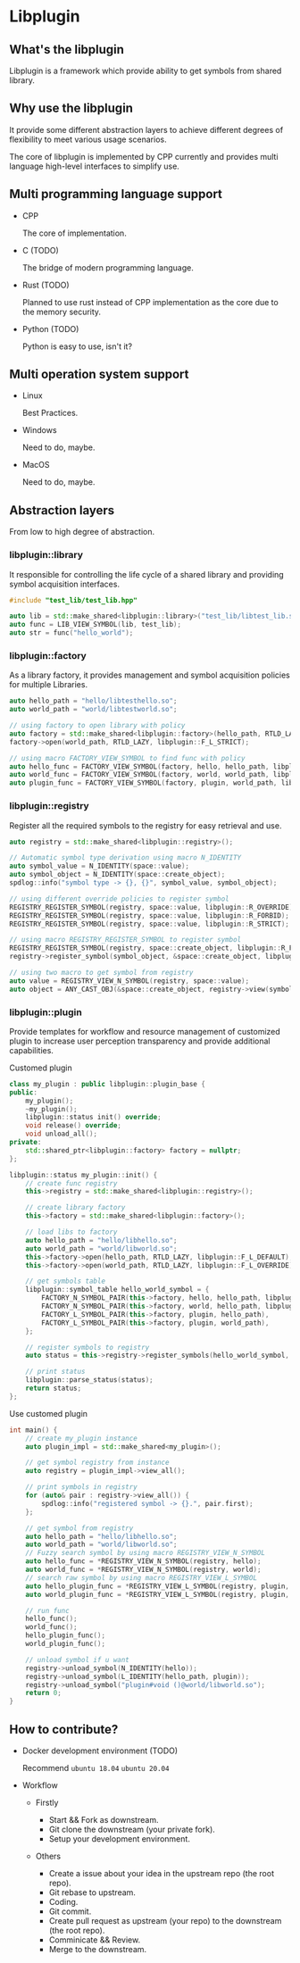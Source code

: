 # Libplugin

## What's the libplugin

Libplugin is a framework which provide ability to get symbols from shared library.

## Why use the libplugin

It provide some different abstraction layers to achieve different degrees of flexibility to meet various usage scenarios.

The core of libplugin is implemented by CPP currently and provides multi language high-level interfaces to simplify use.

## Multi programming language support

- CPP

    The core of implementation.

- C (TODO)

    The bridge of modern programming language.

- Rust (TODO)

    Planned to use rust instead of CPP implementation as the core due to the memory security.

- Python (TODO)

    Python is easy to use, isn't it?

## Multi operation system support

- Linux

    Best Practices.

- Windows

    Need to do, maybe.

- MacOS

    Need to do, maybe.

## Abstraction layers

From low to high degree of abstraction.

### libplugin::library

It responsible for controlling the life cycle of a shared library and providing symbol acquisition interfaces.

```c++
#include "test_lib/test_lib.hpp"

auto lib = std::make_shared<libplugin::library>("test_lib/libtest_lib.so", RTLD_LAZY);
auto func = LIB_VIEW_SYMBOL(lib, test_lib);
auto str = func("hello_world");
```

### libplugin::factory

As a library factory, it provides management and symbol acquisition policies for multiple Libraries.

```c++
auto hello_path = "hello/libtesthello.so";
auto world_path = "world/libtestworld.so";

// using factory to open library with policy
auto factory = std::make_shared<libplugin::factory>(hello_path, RTLD_LAZY);
factory->open(world_path, RTLD_LAZY, libplugin::F_L_STRICT);

// using macro FACTORY_VIEW_SYMBOL to find func with policy
auto hello_func = FACTORY_VIEW_SYMBOL(factory, hello, hello_path, libplugin::F_S_STRICT);
auto world_func = FACTORY_VIEW_SYMBOL(factory, world, world_path, libplugin::F_S_STRICT);
auto plugin_func = FACTORY_VIEW_SYMBOL(factory, plugin, world_path, libplugin::F_S_FUZZY);
```

### libplugin::registry

Register all the required symbols to the registry for easy retrieval and use.

```c++
auto registry = std::make_shared<libplugin::registry>();

// Automatic symbol type derivation using macro N_IDENTITY
auto symbol_value = N_IDENTITY(space::value);
auto symbol_object = N_IDENTITY(space::create_object);
spdlog::info("symbol type -> {}, {}", symbol_value, symbol_object);

// using different override policies to register symbol
REGISTRY_REGISTER_SYMBOL(registry, space::value, libplugin::R_OVERRIDE);
REGISTRY_REGISTER_SYMBOL(registry, space::value, libplugin::R_FORBID);
REGISTRY_REGISTER_SYMBOL(registry, space::value, libplugin::R_STRICT);

// using macro REGISTRY_REGISTER_SYMBOL to register symbol
REGISTRY_REGISTER_SYMBOL(registry, space::create_object, libplugin::R_FORBID);
registry->register_symbol(symbol_object, &space::create_object, libplugin::R_OVERRIDE);

// using two macro to get symbol from registry
auto value = REGISTRY_VIEW_N_SYMBOL(registry, space::value);
auto object = ANY_CAST_OBJ(&space::create_object, registry->view(symbol_object));
```

### libplugin::plugin

Provide templates for workflow and resource management of customized plugin to increase user perception transparency and provide additional capabilities.


Customed plugin

```c++
class my_plugin : public libplugin::plugin_base {
public:
    my_plugin();
    ~my_plugin();
    libplugin::status init() override;
    void release() override;
    void unload_all();
private:
    std::shared_ptr<libplugin::factory> factory = nullptr;
};

libplugin::status my_plugin::init() {
    // create func registry
    this->registry = std::make_shared<libplugin::registry>();

    // create library factory
    this->factory = std::make_shared<libplugin::factory>();

    // load libs to factory
    auto hello_path = "hello/libhello.so";
    auto world_path = "world/libworld.so";
    this->factory->open(hello_path, RTLD_LAZY, libplugin::F_L_DEFAULT);
    this->factory->open(world_path, RTLD_LAZY, libplugin::F_L_OVERRIDE);

    // get symbols table
    libplugin::symbol_table hello_world_symbol = {
        FACTORY_N_SYMBOL_PAIR(this->factory, hello, hello_path, libplugin::F_S_STRICT),
        FACTORY_N_SYMBOL_PAIR(this->factory, world, hello_path, libplugin::F_S_FUZZY),
        FACTORY_L_SYMBOL_PAIR(this->factory, plugin, hello_path),
        FACTORY_L_SYMBOL_PAIR(this->factory, plugin, world_path),
    };

    // register symbols to registry
    auto status = this->registry->register_symbols(hello_world_symbol, libplugin::R_OVERRIDE);

    // print status
    libplugin::parse_status(status);
    return status;
};
```

Use customed plugin

```c++
int main() {
    // create my_plugin instance
    auto plugin_impl = std::make_shared<my_plugin>();

    // get symbol registry from instance
    auto registry = plugin_impl->view_all();

    // print symbols in registry
    for (auto& pair : registry->view_all()) {
        spdlog::info("registered symbol -> {}.", pair.first);
    };

    // get symbol from registry
    auto hello_path = "hello/libhello.so";
    auto world_path = "world/libworld.so";
    // Fuzzy search symbol by using macro REGISTRY_VIEW_N_SYMBOL
    auto hello_func = *REGISTRY_VIEW_N_SYMBOL(registry, hello);
    auto world_func = *REGISTRY_VIEW_N_SYMBOL(registry, world);
    // search raw symbol by using macro REGISTRY_VIEW_L_SYMBOL
    auto hello_plugin_func = *REGISTRY_VIEW_L_SYMBOL(registry, plugin, hello_path);
    auto world_plugin_func = *REGISTRY_VIEW_L_SYMBOL(registry, plugin, world_path);

    // run func
    hello_func();
    world_func();
    hello_plugin_func();
    world_plugin_func();

    // unload symbol if u want
    registry->unload_symbol(N_IDENTITY(hello));
    registry->unload_symbol(L_IDENTITY(hello_path, plugin));
    registry->unload_symbol("plugin#void ()@world/libworld.so");
    return 0;
}
```

## How to contribute?

- Docker development environment (TODO)

    Recommend `ubuntu 18.04` `ubuntu 20.04`

- Workflow

    - Firstly

        - Start && Fork as downstream.
        - Git clone the downstream (your private fork).
        - Setup your development environment.

    - Others

        - Create a issue about your idea in the upstream repo (the root repo).
        - Git rebase to upstream.
        - Coding.
        - Git commit.
        - Create pull request as upstream (your repo) to the downstream (the root repo).
        - Comminicate && Review.
        - Merge to the downstream.
